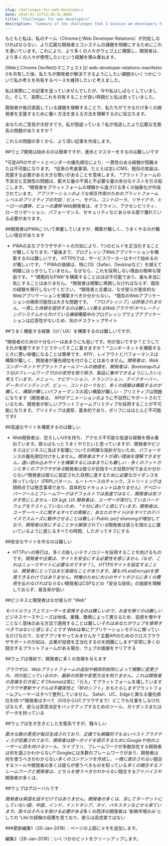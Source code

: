 ```yaml
---
slug: challenges-for-web-developers
date: 2018-01-21T13:20:31.000Z
title: "Challenges for web developers"
description: "Summary of the challenges that I beleive we developers face every day."
---
```



もともと私は、私のチーム（ChromeとWeb Developer Relations）が対処しなければならない、より広範な開発者エコシステムの課題を明確にするためにこれを書いています。これにより、より多くの人々がウェブ上に構築し、開発者は、より多くの人々が使用したいという経験を積み重ねます。

[WebとChrome DevRelのマニフェスト](/ web-developer-relations-manifesto /)を共有した後、私たちが開発者が解決できるようにしたい課題のいくつかについて私の考えを共有するペースを維持したいと考えました。

私は実際にこの記事を送っていませんでしたが、今や私はしばらくしていました。そして、実際にこれを共有することが良い時期だと私は思っていました。

開発者が毎日直面している課題を理解することで、私たちができるだけ多くの開発者を支援するために働く方法を変える方法を理解するのに役立ちます。

あなたのご意見が大好きです。私が間違っている？私が見逃したより広範な生態系の問題がありますか？

これらの問題の多くから、より深い記事を作成します。

##ウェブ開発は始めるのは簡単ですが、進歩とマスターをするのは難しいです

*可変APIのサポートとベンダーの優先順位により、一貫性のある経験が困難または不可能になります。 *従来の考慮事項、たとえば古いCMS、既存の実装は、克服する必要がある大きな勢いがあることを意味します。 *プラットフォームの不具合と互換性の問題は、膨大な量の不満と不必要な量の余分なテストを引き起こします。 *開発者をプラットフォームの理解から遠ざける多くの抽象化が作成されています。 *アプリケーションのような相互作用のためのプラットフォームレベルのプリミティブの欠如：ビュー、モデル、コントローラ、リサイクラ、ヒーローの遷移、ビューの遷移* Web開発者は、オフライン、アクセシビリティ、ローカリゼーション、パフォーマンス、セキュリティなどあらゆる面で優れている必要があります。

##開発者はPWAについて興奮していますが、構築が難しく、うまくやるのが難しい場合があります

* PWAの主なブラウザサポートの欠如により、1つのビルドを正当化することが難しくなります。*最後まで、プログレッシブWebアプリケーションを構築するのは難しいです。 HTTPSでは、サービスワーカーはすべて始めるのが難しいです。 * PWAの価値は、特にOS（Safari、Desktopなど）を越えて明確にはっきりしていません。なぜなら、これを採用しない理由の簡単な理由です。 * "模範的なPWA"を構築することはほぼ不可能であり、誰も本当に気にすることはありません。 *開発者は頻繁に再開しなければならず、既存の経験を移行しないでください。 *開発者と企業は、なぜ彼らが進歩的なWebアプリケーションを構築すべきか分からない。 *既存のWebアプリケーションの検索可能性は大きな問題です。 *「プログレッシブ」は評価されません。一貫した体験を提供するのは難しい/異なるWebブラウザ/オペレーティングシステムから欠けている機能*構築中のプログレッシブウェブアプリケーションは応答性がないため、別のデスクトップサイト

##うまく機能する経験（UI / UX）を構築するのは難しいですが、

*開発者のための十分なバーはあまりにも低いです。何が良いですか？どうしてそれが重要ですか？どうやってそこに着きますか？ *コンポーネントを構築するときに悪い俳優になることは簡単です、A11Y、レイアウトとパフォーマンスは構築が難しく、開発者が優先順位を付けることはありません。*開発者は、Webコンポーネントやプラットフォームツールの価値を、開発者は、BootstrapのようなUIフレームワークでUIの苦労を取り除き、製品に集中できるようにしたいと考えています。メニュー、ナビゲーション、トランジション、テイクオーバー、データバインディング、ビュー、コントローラなど、多くの経験は構築するのが難しく、構築が難しい*パフォーマンスの高い構築が難しい - プリミティブは問題になります（開発者は、 APIがアニメーションのように不自然にサポートされているため、開発者が新しいプラットフォームプリミティブを採用することが不可能になります。プリミティブは通常、基本的であり、ポリフにはほとんど不可能ですil

##高速なサイトを構築するのは難しい

* Web開発者は、恐ろしいUXを持ち、アクセス不可能な低速な経験を積み重ねています。彼らはもっとうまくやりたいと思っていますが、開発者やビジネスはビジネスに及ぼす影響についての明確な指針がないため、パフォーマンスの優先順位付けをしません。*開発者はサイトが遅い理由を理解できません。速い読み込みサイトを構築するにはあまりにも難しい - 多くのフットガンと多くのブラウザがある*開発者は彼らが目指すべき目標が何であるか分からない*開発者は彼らに設定された目標に達するために必要なガイダンスを持っていない（PRPLパターン、ルートベースのチャンク、ストリーミングは現時点では懸念事項であり、具体的なドキュメントはありません）*デベロッパーツールとフレームワークはデフォルトでは高速ではなく、開発者は気づかず気にしません - DX＆gt; UX *開発者は、ユーザーが実行しているハードウェアをテストしていないため、 "十分に良い"と感じています。開発者は、ユーザーベースに関するすべての情報と、あなたのサイトUIをすべてのデバイスでスムーズに動作させることは難しい* Public perf shamingが増加しており、開発者は気にすることから解放されている*開発者は彼らを頭の上に置いているように感じるすべての時間、したがってオフにする

##安全なサイトを作るのは難しい

* HTTPsへの移行は、多くの新しいテクノロジーを採用することを妨げるものです。*開発者や企業は、サイトを安全にする必要性を感じません（なぜ、これはニュースサイトに必要なのですか？）。 HTTPSサイトを設定することは、開発者にとってはまだ高価なことがあります。誰もがLetsEncryptを使用できるわけではありません。特権のために大小のサイトがさらに多くの費用を払わなければならない*開発者はCSPなどの「安全な技術」の価値を理解しておらず、普及率が低い

##ビジネスと開発者はなぜ彼らが "Web"

*モバイルウェブ上でユーザーを変換するのは難しいので、お金を稼ぐのは難しい*ビジネスケースやニーズは地域、業種、聴衆によって異なるため、投資を増やすことなく意味のある方法で適用することは難しい*それはあなたがウェブを使用すべきではないと感じることです* Webは単にアプリケーションモデルに移っているだけなので、なぜアプリをやってみませんか？主要APIのためのクロスブラウザサポートの欠如は、企業が投資を正当化するのを困難にします*非常に多くの競合するプラットフォームがある場合、ウェブの価値をクリアする

##ウェブは塊状で、開発者に多くの苦痛を与えます

*ブラウザは、Webプラットフォームの追加や戦術的削除によって頻繁に変更され、何が起こっているのか、最新の状態や変更方法を知りません。これは開発者の苦痛を引き起こす* Chromeは常に「介入」でプラットフォームを壊しています*ブラウザ更新サイクルは不確実性と「砂のシフト」をもたらします*プラットフォームプレーヤーはすべて整列していません。 Safari、UC、Edgeと異なる優先順位を持つ*開発者はすべて（iOSからUCブラウザまで）どこでも仕事をしなければならず、彼らは意思決定をバックアップするためのツール、ガイダンスまたはデータを持っている

##ウェブは生き生きとした生態系ですが、騒々しい

*膨大な数の意見が毎日生成されており、正確でも網羅的でもないベストプラクティスが定義されており、開発者は統一ガイドを提示するためにGoogleや他のユーザーに目を向ける*ツール、ライブラリ、フレームワークが多数存在する開発者は何を選ぶかわからない* Googleには多数のフレームワークがあり、開発者は何を使うべきかわからない*多くのコンテンツを作成し、一様に表示されない*競合するツールや開発者の多くは彼らが使うべきものを知っている*多くの競合するフレームワークと開発者は、どちらを使うべきかわからない*競合するアドバイスや開発者の多くは、

##ウェブはグローバルです

*開発者は英語を話すだけではありません。開発者の多くは、決してターゲットにしていない国、中国、インド、インドネシア、タイ、パキスタンなどから来ています。我々はそれらを助ける必要がある*多くの西洋の開発者は '新興市場のみ'としての 'Lite'の経験の収穫を見ており、彼らは高忠実ではない

###更新編集1（20-Jan-2018）：ページの上部にメモを追加します。

編集2（28-Jan-2018）：いくつかのビットをクリーンアップします。
